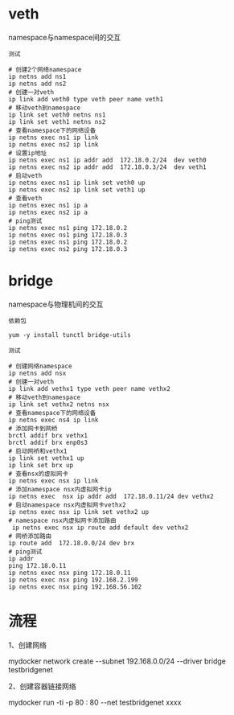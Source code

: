 


# veth

namespace与namespace间的交互

`测试`
```shell script
# 创建2个网络namespace
ip netns add ns1
ip netns add ns2
# 创建一对veth
ip link add veth0 type veth peer name veth1
# 移动veth到namespace
ip link set veth0 netns ns1
ip link set veth1 netns ns2
# 查看namespace下的网络设备
ip netns exec ns1 ip link
ip netns exec ns2 ip link
# 设置ip地址
ip netns exec ns1 ip addr add  172.18.0.2/24  dev veth0
ip netns exec ns2 ip addr add  172.18.0.3/24  dev veth1
# 启动veth
ip netns exec ns1 ip link set veth0 up
ip netns exec ns2 ip link set veth1 up
# 查看veth
ip netns exec ns1 ip a
ip netns exec ns2 ip a
# ping测试
ip netns exec ns1 ping 172.18.0.2
ip netns exec ns1 ping 172.18.0.3
ip netns exec ns1 ping 172.18.0.2
ip netns exec ns2 ping 172.18.0.3
```

# bridge

namespace与物理机间的交互

`依赖包`
```
yum -y install tunctl bridge-utils
```
`测试`

```shell script
# 创建网络namespace
ip netns add nsx
# 创建一对veth
ip link add vethx1 type veth peer name vethx2
# 移动veth到namespace
ip link set vethx2 netns nsx
# 查看namespace下的网络设备
ip netns exec ns4 ip link
# 添加网卡到网桥
brctl addif brx vethx1
brctl addif brx enp0s3
# 启动网桥和vethx1
ip link set vethx1 up
ip link set brx up
# 查看nsx的虚拟网卡
ip netns exec nsx ip link
# 添加namespace nsx内虚拟网卡ip
ip netns exec  nsx ip addr add  172.18.0.11/24 dev vethx2
# 启动namespace nsx内虚拟网卡vethx2
ip netns exec nsx ip link set vethx2 up
# namespace nsx内虚拟网卡添加路由
 ip netns exec nsx ip route add default dev vethx2
# 网桥添加路由
ip route add  172.18.0.0/24 dev brx
# ping测试
ip addr 
ping 172.18.0.11
ip netns exec nsx ping 172.18.0.11
ip netns exec nsx ping 192.168.2.199
ip netns exec nsx ping 192.168.56.102
```

# 流程
1、创建网络

mydocker network create --subnet 192.168.0.0/24 --driver bridge testbridgenet

2、创建容器链接网络

mydocker run -ti -p 80 : 80 --net testbridgenet xxxx
